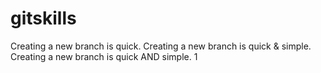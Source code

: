 # gitskills

Creating a new branch is quick.
Creating a new branch is quick & simple.
Creating a new branch is quick AND simple.
1
